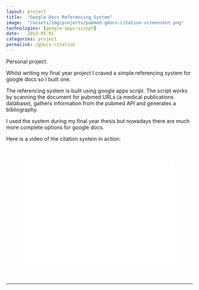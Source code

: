 ```yaml
---
layout: project
title:  "Google Docs Referencing System"
image:  "/assets/img/projects/pubmed-gdocs-citation-screenshot.png"
technologies: [google-apps-script]
date:   2013-05-01
categories: project
permalink: /gdocs-citation
---
```


Personal project.  

Whilst writing my final year project I craved a simple referencing system for google docs so I built one.   

The referencing system is built using google apps script. The script works by scanning the document for pubmed URLs (a medical publications database), gathers information from the pubmed API and generates a bibliography.  

I used the system during my final year thesis but nowadays there are much more complete options for google docs.

Here is a video of the citation system in action:

<style>.embed-container { position: relative; margin: 50px; padding-bottom: 56.25%; height: 0; overflow: hidden; max-width: 100%; } .embed-container iframe, .embed-container object, .embed-container embed { position: absolute; top: 0; left: 0; width: 100%; height: 100%; }</style><div class='embed-container'><iframe src='//www.youtube.com/embed/As24LZiltxQ?rel=0' frameborder='0' allowfullscreen></iframe></div>

<hr/>
